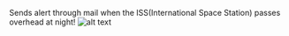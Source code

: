 Sends alert through mail when the ISS(International Space Station) passes overhead at night!
![alt text](https://www.universetoday.com/wp-content/uploads/2012/02/Mark-Humpage.jpg)
